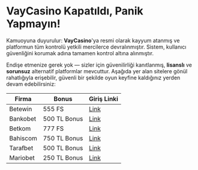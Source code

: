 <h1>VayCasino Kapatıldı, Panik Yapmayın!</h1>

   <p>Kamuoyuna duyurulur: <strong>VayCasino</strong>'ya resmi olarak kayyum atanmış ve platformun tüm kontrolü yetkili mercilerce devralınmıştır. Sistem, kullanıcı güvenliğini korumak adına tamamen kontrol altına alınmıştır.</p>

  <p>Endişe etmenize gerek yok — sizler için güvenilirliği kanıtlanmış, <strong>lisanslı</strong> ve <strong>sorunsuz</strong> alternatif platformlar mevcuttur. Aşağıda yer alan sitelere gönül rahatlığıyla erişebilir, güvenli bir şekilde oyun keyfine kaldığınız yerden devam edebilirsiniz:</p>

  <table>
        <thead>
            <tr>
                <th>Firma</th>
                <th>Bonus</th>
                <th>Giriş Linki</th>
            </tr>
        </thead>
        <tbody>
            <tr>
                <td>Betewin</td>
                <td>555 FS</td>
                <td><a href="https://cutt.ly/8e3LgOCZ" target="_blank">Link</a></td>
            </tr>
            <tr>
                <td>Bankobet</td>
                <td>500 TL Bonus</td>
                <td><a href="https://cutt.ly/9e3LkhOl" target="_blank">Link</a></td>
            </tr>
            <tr>
                <td>Betkom</td>
                <td>777 FS</td>
                <td><a href="https://cutt.ly/we3LjdQR" target="_blank">Link</a></td>
            </tr>
            <tr>
                <td>Bahiscom</td>
                <td>750 TL Bonus</td>
                <td><a href="https://cutt.ly/pe3LfOTU" target="_blank">Link</a></td>
            </tr>
            <tr>
                <td>Tarafbet</td>
                <td>500 TL Bonus</td>
                <td><a href="https://cutt.ly/le3LhHNq" target="_blank">Link</a></td>
            </tr>
            <tr>
                <td>Mariobet</td>
                <td>250 TL Bonus</td>
                <td><a href="https://cutt.ly/Le3LfUw7" target="_blank">Link</a></td>
            </tr>
        </tbody>
    </table>

</body>
</html>

